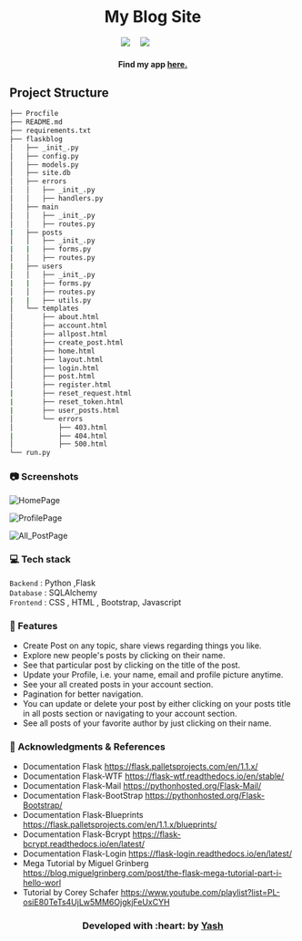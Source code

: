 <h1 align = 'center'> My Blog Site</h1>

&emsp;&emsp;&emsp;&emsp;&emsp;&emsp;&emsp;&emsp;&emsp;&emsp;&emsp;&emsp;&emsp;&emsp;[![](https://img.shields.io/badge/Made_with-Flask-blue?style=for-the-badge&logo=Flask)](https://flask.palletsprojects.com/en/1.1.x/)
&emsp;[![](https://img.shields.io/badge/IDE-Visual_Studio_Code-red?style=for-the-badge&logo=visual-studio-code)](https://code.visualstudio.com/ "Visual Studio Code")


<h4 align = 'center'> Find my app <a href='https://flask-my-blog-site.herokuapp.com/'> here. </a> </h4>

Project Structure
--------

  ```sh
  ├── Procfile   
  ├── README.md
  ├── requirements.txt
  ├── flaskblog
  │   ├── _init_.py
  │   ├── config.py
  │   ├── models.py
  │   ├── site.db
  │   ├── errors
  │   │   ├── _init_.py
  │   │   ├── handlers.py
  │   ├── main
  │   │   ├── _init_.py
  │   │   ├── routes.py
  |   ├── posts
  │   │   ├── _init_.py
  |   |   ├── forms.py
  │   │   ├── routes.py
  |   ├── users
  │   │   ├── _init_.py
  |   |   ├── forms.py
  │   │   ├── routes.py
  |   |   ├── utils.py
  │   └── templates
  │       ├── about.html
  │       ├── account.html
  │       ├── allpost.html
  │       ├── create_post.html
  │       ├── home.html
  │       ├── layout.html
  │       ├── login.html
  │       ├── post.html
  │       ├── register.html
  |       ├── reset_request.html
  |       ├── reset_token.html
  |       ├── user_posts.html
  │       └── errors
  │           ├── 403.html
  |           ├── 404.html
  │           ├── 500.html
  └── run.py
  ```

### 📷 Screenshots

![HomePage](https://github.com/Yola21/My-Blog-Site/blob/main/Screenshots/Screenshot%20(211).png)

![ProfilePage](https://github.com/Yola21/My-Blog-Site/blob/main/Screenshots/Screenshot%20(218).png)

![All_PostPage](https://github.com/Yola21/My-Blog-Site/blob/main/Screenshots/Screenshot%20(212).png)



### 💻 Tech stack
`Backend` : Python ,Flask <br>
`Database` : SQLAlchemy <br>
`Frontend` : CSS , HTML , Bootstrap, Javascript <br>


### 🚀 Features
- Create Post on any topic, share views regarding things you like.
- Explore new people's posts by clicking on their name.
- See that particular post by clicking on the title of the post.
- Update your Profile, i.e. your name, email and profile picture anytime.
- See your all created posts in your account section.
- Pagination for better navigation.
- You can update or delete your post by either clicking on your posts title in all posts section or     navigating to your account section.
- See all posts of your favorite author by just clicking on their name.


### :page_with_curl: Acknowledgments & References

* Documentation Flask https://flask.palletsprojects.com/en/1.1.x/
* Documentation Flask-WTF https://flask-wtf.readthedocs.io/en/stable/
* Documentation Flask-Mail https://pythonhosted.org/Flask-Mail/
* Documentation Flask-BootStrap https://pythonhosted.org/Flask-Bootstrap/
* Documentation Flask-Blueprints https://flask.palletsprojects.com/en/1.1.x/blueprints/
* Documentation Flask-Bcrypt https://flask-bcrypt.readthedocs.io/en/latest/
* Documentation Flask-Login https://flask-login.readthedocs.io/en/latest/
* Mega Tutorial by Miguel Grinberg https://blog.miguelgrinberg.com/post/the-flask-mega-tutorial-part-i-hello-worl
* Tutorial by Corey Schafer https://www.youtube.com/playlist?list=PL-osiE80TeTs4UjLw5MM6OjgkjFeUxCYH
<h3 align="center"><b>Developed with :heart: by <a href="https://github.com/Yola21">Yash</a></b></h1>
